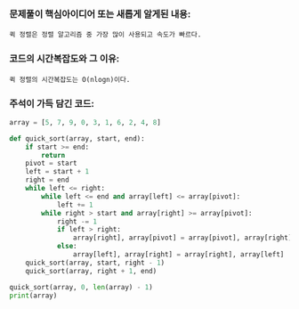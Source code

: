 ### 문제풀이 핵심아이디어 또는 새롭게 알게된 내용:
    퀵 정렬은 정렬 알고리즘 중 가장 많이 사용되고 속도가 빠르다. 

### 코드의 시간복잡도와 그 이유:
    퀵 정렬의 시간복잡도는 O(nlogn)이다.
    
### 주석이 가득 담긴 코드:
```python
array = [5, 7, 9, 0, 3, 1, 6, 2, 4, 8]

def quick_sort(array, start, end):
    if start >= end:
        return
    pivot = start 
    left = start + 1
    right = end
    while left <= right:
        while left <= end and array[left] <= array[pivot]:
            left += 1
        while right > start and array[right] >= array[pivot]:
            right -= 1
            if left > right: 
                array[right], array[pivot] = array[pivot], array[right]
            else: 
                array[left], array[right] = array[right], array[left]
    quick_sort(array, start, right - 1)
    quick_sort(array, right + 1, end)

quick_sort(array, 0, len(array) - 1)
print(array)

```
